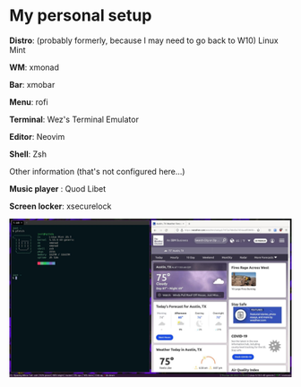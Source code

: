 # My personal setup 

**Distro**: (probably formerly, because I may need to go back to W10) Linux Mint

**WM**: xmonad

**Bar**: xmobar

**Menu**: rofi

**Terminal**: Wez's Terminal Emulator

**Editor**: Neovim 

**Shell**: Zsh

Other information (that's not configured here...)

**Music player** : Quod Libet

**Screen locker**: xsecurelock

![Screenshot](screenshot.jpg?raw=true)
